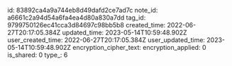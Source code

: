 id: 83892ca4a9a744eb8d49dafd2ce7ad7c
note_id: a6661c2a94d54a6fa4ea4d80a830a7dd
tag_id: 9799750126ec41cca3d84697c98bb5b8
created_time: 2022-06-27T20:17:05.384Z
updated_time: 2023-05-14T10:59:48.902Z
user_created_time: 2022-06-27T20:17:05.384Z
user_updated_time: 2023-05-14T10:59:48.902Z
encryption_cipher_text: 
encryption_applied: 0
is_shared: 0
type_: 6